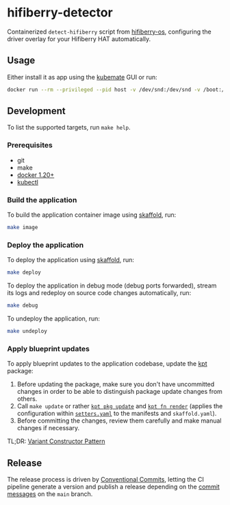 # hifiberry-detector

Containerized `detect-hifiberry` script from [hifiberry-os](https://github.com/hifiberry/hifiberry-os), configuring the driver overlay for your Hifiberry HAT automatically.

## Usage

Either install it as app using the [kubemate](https://github.com/mgoltzsche/kubemate) GUI or run:
```sh
docker run --rm --privileged --pid host -v /dev/snd:/dev/snd -v /boot:/boot -v /lib/modules:/lib/modules ghcr.io/mgoltzsche/hifiberry-detector
```

## Development

To list the supported targets, run `make help`.

### Prerequisites

* git
* make
* [docker 1.20+](https://docs.docker.com/engine/install/)
* [kubectl](https://kubernetes.io/docs/tasks/tools/#kubectl)

### Build the application
To build the application container image using [skaffold](https://skaffold.dev), run:
```sh
make image
```

### Deploy the application
To deploy the application using [skaffold](https://skaffold.dev), run:
```sh
make deploy
```
To deploy the application in debug mode (debug ports forwarded), stream its logs and redeploy on source code changes automatically, run:
```sh
make debug
```

To undeploy the application, run:
```sh
make undeploy
```

### Apply blueprint updates
To apply blueprint updates to the application codebase, update the [kpt](https://kpt.dev/) package:
1. Before updating the package, make sure you don't have uncommitted changes in order to be able to distinguish package update changes from others.
2. Call `make update` or rather [`kpt pkg update`](https://kpt.dev/reference/cli/pkg/update/) and [`kpt fn render`](https://kpt.dev/reference/cli/fn/render/) (applies the configuration within [`setters.yaml`](./setters.yaml) to the manifests and `skaffold.yaml`).
3. Before committing the changes, review them carefully and make manual changes if necessary.

TL;DR: [Variant Constructor Pattern](https://kpt.dev/guides/variant-constructor-pattern)

## Release

The release process is driven by [Conventional Commits](https://www.conventionalcommits.org/en/v1.0.0-beta.4/), letting the CI pipeline generate a version and publish a release depending on the [commit messages](https://semantic-release.gitbook.io/semantic-release/#commit-message-format) on the `main` branch.

